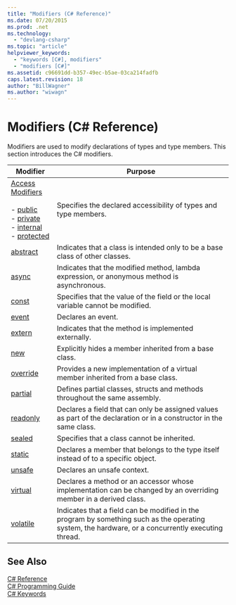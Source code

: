 ```yaml
---
title: "Modifiers (C# Reference)"
ms.date: 07/20/2015
ms.prod: .net
ms.technology: 
  - "devlang-csharp"
ms.topic: "article"
helpviewer_keywords: 
  - "keywords [C#], modifiers"
  - "modifiers [C#]"
ms.assetid: c96691dd-b357-49ec-b5ae-03ca214fadfb
caps.latest.revision: 18
author: "BillWagner"
ms.author: "wiwagn"
---
```

# Modifiers (C# Reference)
Modifiers are used to modify declarations of types and type members. This section introduces the C# modifiers.  
  
|Modifier|Purpose|  
|--------------|-------------|  
|[Access Modifiers](../../../csharp/language-reference/keywords/access-modifiers.md)<br /><br /> -   [public](../../../csharp/language-reference/keywords/public.md)<br />-   [private](../../../csharp/language-reference/keywords/private.md)<br />-   [internal](../../../csharp/language-reference/keywords/internal.md)<br />-   [protected](../../../csharp/language-reference/keywords/protected.md)|Specifies the declared accessibility of types and type members.|  
|[abstract](../../../csharp/language-reference/keywords/abstract.md)|Indicates that a class is intended only to be a base class of other classes.|  
|[async](../../../csharp/language-reference/keywords/async.md)|Indicates that the modified method, lambda expression, or anonymous method is asynchronous.|  
|[const](../../../csharp/language-reference/keywords/const.md)|Specifies that the value of the field or the local variable cannot be modified.|  
|[event](../../../csharp/language-reference/keywords/event.md)|Declares an event.|  
|[extern](../../../csharp/language-reference/keywords/extern.md)|Indicates that the method is implemented externally.|  
|[new](../../../csharp/language-reference/keywords/new.md)|Explicitly hides a member inherited from a base class.|  
|[override](../../../csharp/language-reference/keywords/override.md)|Provides a new implementation of a virtual member inherited from a base class.|  
|[partial](../../../csharp/language-reference/keywords/partial-type.md)|Defines partial classes, structs and methods throughout the same assembly.|  
|[readonly](../../../csharp/language-reference/keywords/readonly.md)|Declares a field that can only be assigned values as part of the declaration or in a constructor in the same class.|  
|[sealed](../../../csharp/language-reference/keywords/sealed.md)|Specifies that a class cannot be inherited.|  
|[static](../../../csharp/language-reference/keywords/static.md)|Declares a member that belongs to the type itself instead of to a specific object.|  
|[unsafe](../../../csharp/language-reference/keywords/unsafe.md)|Declares an unsafe context.|  
|[virtual](../../../csharp/language-reference/keywords/virtual.md)|Declares a method or an accessor whose implementation can be changed by an overriding member in a derived class.|  
|[volatile](../../../csharp/language-reference/keywords/volatile.md)|Indicates that a field can be modified in the program by something such as the operating system, the hardware, or a concurrently executing thread.|  
  
## See Also  
 [C# Reference](../../../csharp/language-reference/index.md)  
 [C# Programming Guide](../../../csharp/programming-guide/index.md)  
 [C# Keywords](../../../csharp/language-reference/keywords/index.md)
